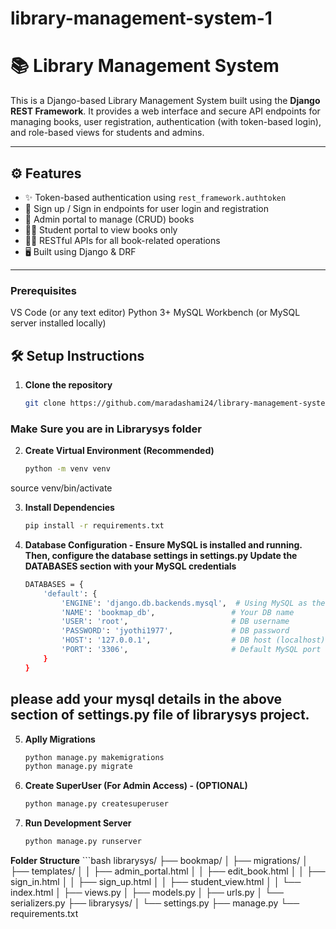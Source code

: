 # library-management-system-1

# 📚 Library Management System

This is a Django-based Library Management System built using the **Django REST Framework**. It provides a web interface and secure API endpoints for managing books, user registration, authentication (with token-based login), and role-based views for students and admins.

---

## ⚙️ Features

- ✨ Token-based authentication using `rest_framework.authtoken`
- 🔐 Sign up / Sign in endpoints for user login and registration
- 📘 Admin portal to manage (CRUD) books
- 🧑‍🎓 Student portal to view books only
- 🧑‍💻 RESTful APIs for all book-related operations
- 🖥️ Built using Django & DRF

---

### Prerequisites
VS Code (or any text editor)
Python 3+
MySQL Workbench (or MySQL server installed locally)

## 🛠️ Setup Instructions

1. **Clone the repository**  
   ```bash
   git clone https://github.com/maradashami24/library-management-system-1.git
### Make Sure you are in Librarysys folder

2. **Create Virtual Environment (Recommended)**  
   ```bash
   python -m venv venv
source venv/bin/activate


3. **Install Dependencies**  
    ```bash
    pip install -r requirements.txt


4. **Database Configuration - Ensure MySQL is installed and running. Then, configure the database settings in settings.py Update the DATABASES section with your MySQL credentials**
    ```bash
    DATABASES = {
        'default': {
            'ENGINE': 'django.db.backends.mysql',  # Using MySQL as the backend
            'NAME': 'bookmap_db',                 # Your DB name
            'USER': 'root',                       # DB username
            'PASSWORD': 'jyothi1977',             # DB password
            'HOST': '127.0.0.1',                  # DB host (localhost)
            'PORT': '3306',                       # Default MySQL port
        }
    }

## please add your mysql details in the above section of settings.py file of librarysys project.

5. **Aplly Migrations**  
    ```bash
    python manage.py makemigrations
    python manage.py migrate


6. **Create SuperUser (For Admin Access) - (OPTIONAL)**
    ```bash
    python manage.py createsuperuser

7. **Run Development Server**
    ```bash
    python manage.py runserver


**Folder Structure**
    ```bash
    librarysys/
    ├── bookmap/
    │   ├── migrations/
    │   ├── templates/
    │   │   ├── admin_portal.html
    │   │   ├── edit_book.html
    │   │   ├── sign_in.html
    │   │   ├── sign_up.html
    │   │   ├── student_view.html
    │   │   └── index.html
    │   ├── views.py
    │   ├── models.py
    │   ├── urls.py
    │   └── serializers.py
    ├── librarysys/
    │   └── settings.py
    ├── manage.py
    └── requirements.txt


